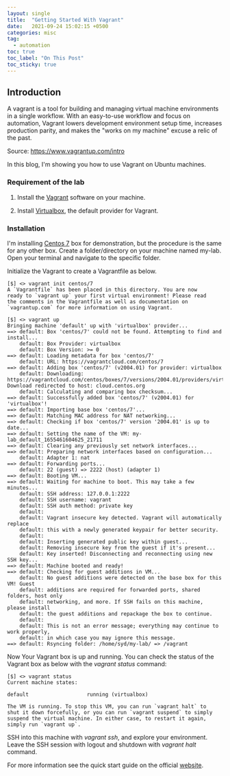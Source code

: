 ```yaml
---
layout: single
title:  "Getting Started With Vagrant"
date:   2021-09-24 15:02:15 +0500
categories: misc
tag: 
  - automation
toc: true
toc_label: "On This Post"
toc_sticky: true
---
```


## Introduction
A vagrant is a tool for building and managing virtual machine environments in a single workflow. With an easy-to-use workflow and focus on automation, Vagrant lowers development environment setup time, increases production parity, and makes the "works on my machine" excuse a relic of the past.

Source: <https://www.vagrantup.com/intro>

In this blog, I'm showing you how to use Vagrant on Ubuntu machines.

### Requirement of the lab

1. Install the [Vagrant](https://www.vagrantup.com/downloads) software on your machine.

2. Install [Virtualbox](https://www.virtualbox.org/), the default provider for Vagrant.

### Installation

I'm installing [Centos 7](https://app.vagrantup.com/centos/boxes/7) box for demonstration, but the procedure is the same for any other box. Create a folder/directory on your machine named my-lab. Open your terminal and navigate to the specific folder.

Initialize the Vagrant to create a Vagrantfile as below.

```console
[$] <> vagrant init centos/7
A `Vagrantfile` has been placed in this directory. You are now
ready to `vagrant up` your first virtual environment! Please read
the comments in the Vagrantfile as well as documentation on
`vagrantup.com` for more information on using Vagrant.
```

```console
[$] <> vagrant up
Bringing machine 'default' up with 'virtualbox' provider...
==> default: Box 'centos/7' could not be found. Attempting to find and install...
    default: Box Provider: virtualbox
    default: Box Version: >= 0
==> default: Loading metadata for box 'centos/7'
    default: URL: https://vagrantcloud.com/centos/7
==> default: Adding box 'centos/7' (v2004.01) for provider: virtualbox
    default: Downloading: https://vagrantcloud.com/centos/boxes/7/versions/2004.01/providers/virtualbox.box
Download redirected to host: cloud.centos.org
    default: Calculating and comparing box checksum...
==> default: Successfully added box 'centos/7' (v2004.01) for 'virtualbox'!
==> default: Importing base box 'centos/7'...
==> default: Matching MAC address for NAT networking...
==> default: Checking if box 'centos/7' version '2004.01' is up to date...
==> default: Setting the name of the VM: my-lab_default_1655461604625_21711
==> default: Clearing any previously set network interfaces...
==> default: Preparing network interfaces based on configuration...
    default: Adapter 1: nat
==> default: Forwarding ports...
    default: 22 (guest) => 2222 (host) (adapter 1)
==> default: Booting VM...
==> default: Waiting for machine to boot. This may take a few minutes...
    default: SSH address: 127.0.0.1:2222
    default: SSH username: vagrant
    default: SSH auth method: private key
    default: 
    default: Vagrant insecure key detected. Vagrant will automatically replace
    default: this with a newly generated keypair for better security.
    default: 
    default: Inserting generated public key within guest...
    default: Removing insecure key from the guest if it's present...
    default: Key inserted! Disconnecting and reconnecting using new SSH key...
==> default: Machine booted and ready!
==> default: Checking for guest additions in VM...
    default: No guest additions were detected on the base box for this VM! Guest
    default: additions are required for forwarded ports, shared folders, host only
    default: networking, and more. If SSH fails on this machine, please install
    default: the guest additions and repackage the box to continue.
    default: 
    default: This is not an error message; everything may continue to work properly,
    default: in which case you may ignore this message.
==> default: Rsyncing folder: /home/syd/my-lab/ => /vagrant
```

Now Your Vagrant box is up and running. You can check the status of the Vagrant box as below with the _vagrant status_ command:

```console
[$] <> vagrant status
Current machine states:

default                   running (virtualbox)

The VM is running. To stop this VM, you can run `vagrant halt` to
shut it down forcefully, or you can run `vagrant suspend` to simply
suspend the virtual machine. In either case, to restart it again,
simply run `vagrant up`.
```

SSH into this machine with _vagrant ssh_, and explore your environment. Leave the SSH session with logout and shutdown with _vagrant halt_ command.

For more information see the quick start guide on the official [website](https://www.vagrantup.com/intro).
